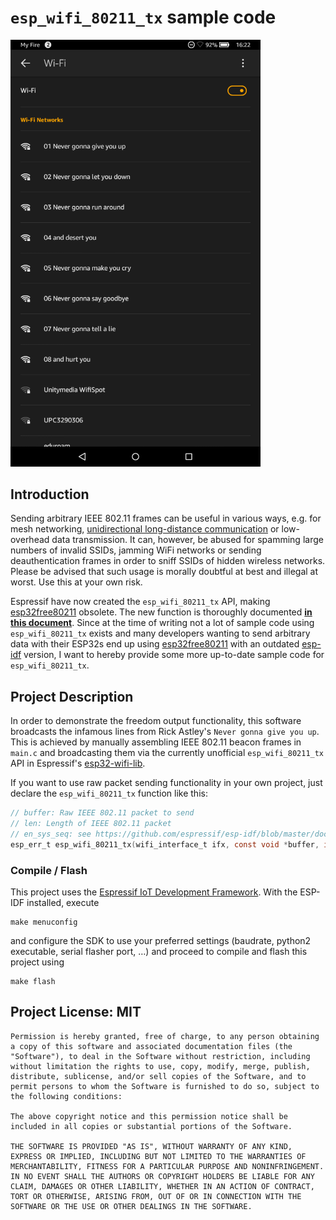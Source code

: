 # `esp_wifi_80211_tx` sample code
<img src="rickroll.png" alt="Rickrolling with WiFi Networks" width="400px"/>

## Introduction
Sending arbitrary IEEE 802.11 frames can be useful in various ways, e.g. for mesh networking, [unidirectional long-distance communication](https://www.youtube.com/watch?v=tBfa4yk5TdU) or low-overhead data transmission. It can, however, be abused for spamming large numbers of invalid SSIDs, jamming WiFi networks or sending deauthentication frames in order to sniff SSIDs of hidden wireless networks. Please be advised that such usage is morally doubtful at best and illegal at worst. Use this at your own risk.

Espressif have now created the `esp_wifi_80211_tx` API, making [esp32free80211](https://github.com/Jeija/esp32free80211) obsolete. The new function is thoroughly documented **[in this document](https://github.com/espressif/esp-idf/blob/master/docs/api-guides/wifi.rst#wi-fi-80211-packet-send)**. Since at the time of writing not a lot of sample code using `esp_wifi_80211_tx` exists and many developers wanting to send arbitrary data with their ESP32s end up using [esp32free80211](https://github.com/Jeija/esp32free80211) with an outdated [esp-idf](https://github.com/espressif/esp-idf) version, I want to hereby provide some more up-to-date sample code for `esp_wifi_80211_tx`.

## Project Description
In order to demonstrate the freedom output functionality, this software broadcasts the infamous lines from Rick Astley's `Never gonna give you up`. This is achieved by manually assembling IEEE 802.11 beacon frames in `main.c` and broadcasting them via the currently unofficial `esp_wifi_80211_tx` API in Espressif's [esp32-wifi-lib](https://github.com/espressif/esp32-wifi-lib).

If you want to use raw packet sending functionality in your own project, just declare the `esp_wifi_80211_tx` function like this:
```C
// buffer: Raw IEEE 802.11 packet to send
// len: Length of IEEE 802.11 packet
// en_sys_seq: see https://github.com/espressif/esp-idf/blob/master/docs/api-guides/wifi.rst#wi-fi-80211-packet-send for details
esp_err_t esp_wifi_80211_tx(wifi_interface_t ifx, const void *buffer, int len, bool en_sys_seq);
```

### Compile / Flash
This project uses the [Espressif IoT Development Framework](https://github.com/espressif/esp-idf). With the ESP-IDF installed, execute
```
make menuconfig
```
and configure the SDK to use your preferred settings (baudrate, python2 executable, serial flasher port, …) and proceed to compile and flash this project using
```
make flash
```

## Project License: MIT
```
Permission is hereby granted, free of charge, to any person obtaining a copy of this software and associated documentation files (the "Software"), to deal in the Software without restriction, including without limitation the rights to use, copy, modify, merge, publish, distribute, sublicense, and/or sell copies of the Software, and to permit persons to whom the Software is furnished to do so, subject to the following conditions:

The above copyright notice and this permission notice shall be included in all copies or substantial portions of the Software.

THE SOFTWARE IS PROVIDED "AS IS", WITHOUT WARRANTY OF ANY KIND, EXPRESS OR IMPLIED, INCLUDING BUT NOT LIMITED TO THE WARRANTIES OF MERCHANTABILITY, FITNESS FOR A PARTICULAR PURPOSE AND NONINFRINGEMENT. IN NO EVENT SHALL THE AUTHORS OR COPYRIGHT HOLDERS BE LIABLE FOR ANY CLAIM, DAMAGES OR OTHER LIABILITY, WHETHER IN AN ACTION OF CONTRACT, TORT OR OTHERWISE, ARISING FROM, OUT OF OR IN CONNECTION WITH THE SOFTWARE OR THE USE OR OTHER DEALINGS IN THE SOFTWARE.
```
